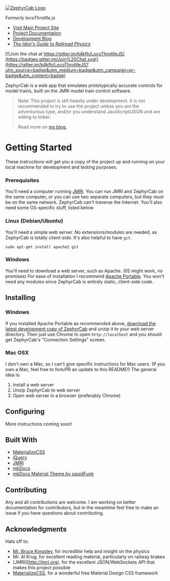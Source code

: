 [![ZephyrCab Logo](http://i.imgur.com/n07xxtI.png)](http://k4kfh.github.io/ZephyrCab)

*Formerly locoThrottle.js*

* [Visit Main Project Site](http://k4kfh.github.io/ZephyrCab)
* [Project Documentation](http://k4kfh.github.io/ZephyrCab/docs/site)
* [Development Blog](http://zephyrcab.tumblr.com)
* [*The Idiot's Guide to Railroad Physics*](http://k4kfh.github.io/idiotsGuideToRailroadPhysics)

[![Join the chat at https://gitter.im/k4kfh/LocoThrottleJS](https://badges.gitter.im/Join%20Chat.svg)](https://gitter.im/k4kfh/LocoThrottleJS?utm_source=badge&utm_medium=badge&utm_campaign=pr-badge&utm_content=badge)

ZephyrCab is a web app that simulates prototypically accurate controls for model trains, built on the JMRI model train control software.

> Note: This project is still heavily under development. It is not recommended to try to use the project unless you are the adventurous type, and/or you understand JavaScript/JSON and are willing to tinker.
>
> Read more on [my blog.](http://zephyrcab.tumblr.com)

# Getting Started

These instructions will get you a copy of the project up and running on your local machine for development and testing purposes.

### Prerequisites

You'll need a computer running [JMRI](http://jmri.org). You can run JMRI and ZephyrCab on the same computer, or you can use two separate computers, but they _must_ be on the same network. ZephyrCab can't traverse the Internet. You'll also need some OS-specific stuff, listed below.

### Linux (Debian/Ubuntu)

You'll need a simple web server. No extensions/modules are needed, as ZephyrCab is totally client-side. It's also helpful to have ``git``.
```
sudo apt-get install apache2 git
```

### Windows

You'll need to download a web server, such as Apache. (IIS might work, no promises) For ease of installation I recommend [Apache Portable](https://sourceforge.net/projects/apache2portable/). You won't need any modules since ZephyrCab is entirely static, client-side code.

## Installing

### Windows

If you installed Apache Portable as recommended above, [download the latest development copy of ZephyrCab](https://github.com/k4kfh/ZephyrCab/archive/master.zip) and unzip it to your web server directory. Then just use Chrome to open ``http://localhost`` and you should get ZephyrCab's "Connection Settings" screen.

### Mac OSX

I don't own a Mac, so I can't give specific instructions for Mac users. (If you own a Mac, feel free to fork/PR an update to this README!) The general idea is:
1. Install a  web server
2. Unzip ZephyrCab to web server
3. Open web server in a browser (preferably Chrome)

## Configuring

More instructions coming soon!

## Built With

* [MaterializeCSS](http://materializecss.com)
* [jQuery](http://jquery.com)
* [JMRI](http://jmri.org)
* [mkDocs](http://www.mkdocs.org/)
* [mkDocs Material Theme by squidFunk](http://squidfunk.github.io/mkdocs-material/)

## Contributing

Any and all contributions are welcome. I am working on better documentation for contributors, but in the meantime feel free to make an issue if you have questions about contributing.

## Acknowledgments

Hats off to:
- [Mr. Bruce Kingsley](http://brucekmodeltrains.com), for _incredible_ help and insight on the physics
- Mr. Al Krug, for excellent reading material, particularly on railway brakes
- [JMRI][http://jmri.org), for the excellent JSON/WebSockets API that makes this project possible
- [MaterializeCSS](http://materializecss.com), for a wonderful free Material Design CSS framework
